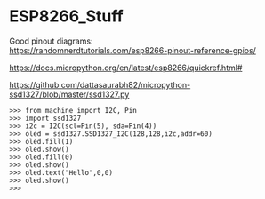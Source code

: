 # ESP8266_Stuff

Good pinout diagrams:  
https://randomnerdtutorials.com/esp8266-pinout-reference-gpios/  

https://docs.micropython.org/en/latest/esp8266/quickref.html#  

https://github.com/dattasaurabh82/micropython-ssd1327/blob/master/ssd1327.py  
```
>>> from machine import I2C, Pin                                                                                      
>>> import ssd1327                                                                                                    
>>> i2c = I2C(scl=Pin(5), sda=Pin(4))                                                                                                                                                      
>>> oled = ssd1327.SSD1327_I2C(128,128,i2c,addr=60)                                                                   
>>> oled.fill(1)                                                                                                      
>>> oled.show()                                                                                                       
>>> oled.fill(0)                                                                                                      
>>> oled.show()                                                                                                                                                                                       
>>> oled.text("Hello",0,0)                                                                                            
>>> oled.show()                                                                                                       
>>>                                                                                                                   
```


